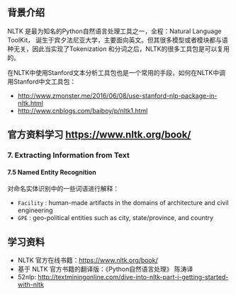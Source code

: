 
## 背景介绍

NLTK 是最为知名的Python自然语言处理工具之一，全程：Natural Language ToolKit， 诞生于宾夕法尼亚大学，主要面向英文。但其很多模型或者模块都与语种无关，因此当实现了Tokenization 和分词之后，NLTK的很多工具包是可以复用的。


在NLTK中使用Stanford文本分析工具包也是一个常用的手段，如何在NLTK中调用Stanford中文工具包：
- http://www.zmonster.me/2016/06/08/use-stanford-nlp-package-in-nltk.html
- http://www.cnblogs.com/baiboy/p/nltk1.html

## 官方资料学习 https://www.nltk.org/book/

### 7. Extracting Information from Text

#### 7.5 Named Entity Recognition

对命名实体识别中的一些词语进行解释：
- `Facility` : human-made artifacts in the domains of architecture and civil engineering
- `GPE` : geo-political entities such as city, state/province, and country


## 学习资料

- NLTK 官方在线书籍：https://www.nltk.org/book/
- 基于 NLTK 官方书籍的翻译版：《Python自然语言处理》 陈涛译
- 52nlp: http://textminingonline.com/dive-into-nltk-part-i-getting-started-with-nltk
